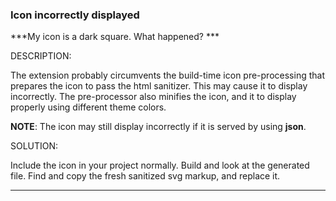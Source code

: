 
<a name="icon-incorrectly-displayed"></a>
### Icon incorrectly displayed

***My icon is a dark square. What happened? ***

DESCRIPTION:

The extension probably circumvents the build-time icon pre-processing that  prepares the icon to pass the  html sanitizer. This may cause it to display incorrectly. The pre-processor also minifies the icon, and it to display properly using different theme colors.

**NOTE**: The icon may still display incorrectly if it is served by using **json**.

SOLUTION: 

Include the icon in your project normally. Build and  look at the generated file.  Find and copy the  fresh sanitized svg markup, and replace it.

* * *
 
<a name=""></a>
### 


